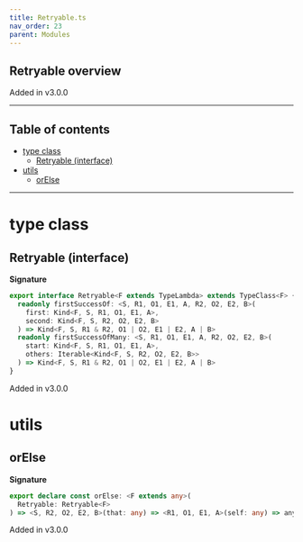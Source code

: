 ```yaml
---
title: Retryable.ts
nav_order: 23
parent: Modules
---
```


## Retryable overview

Added in v3.0.0

---

<h2 class="text-delta">Table of contents</h2>

- [type class](#type-class)
  - [Retryable (interface)](#retryable-interface)
- [utils](#utils)
  - [orElse](#orelse)

---

# type class

## Retryable (interface)

**Signature**

```ts
export interface Retryable<F extends TypeLambda> extends TypeClass<F> {
  readonly firstSuccessOf: <S, R1, O1, E1, A, R2, O2, E2, B>(
    first: Kind<F, S, R1, O1, E1, A>,
    second: Kind<F, S, R2, O2, E2, B>
  ) => Kind<F, S, R1 & R2, O1 | O2, E1 | E2, A | B>
  readonly firstSuccessOfMany: <S, R1, O1, E1, A, R2, O2, E2, B>(
    start: Kind<F, S, R1, O1, E1, A>,
    others: Iterable<Kind<F, S, R2, O2, E2, B>>
  ) => Kind<F, S, R1 & R2, O1 | O2, E1 | E2, A | B>
}
```

Added in v3.0.0

# utils

## orElse

**Signature**

```ts
export declare const orElse: <F extends any>(
  Retryable: Retryable<F>
) => <S, R2, O2, E2, B>(that: any) => <R1, O1, E1, A>(self: any) => any
```

Added in v3.0.0
